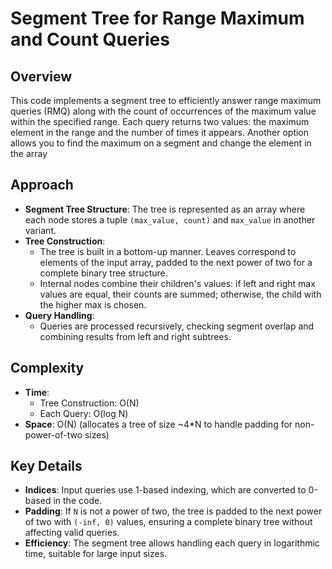 # Segment Tree for Range Maximum and Count Queries

## Overview
This code implements a segment tree to efficiently answer range maximum queries (RMQ) along with the count of occurrences of the maximum value within the specified range. Each query returns two values: the maximum element in the range and the number of times it appears.
Another option allows you to find the maximum on a segment and change the element in the array

## Approach
- **Segment Tree Structure**: The tree is represented as an array where each node stores a tuple `(max_value, count)` and `max_value` in another variant. 
- **Tree Construction**: 
  - The tree is built in a bottom-up manner. Leaves correspond to elements of the input array, padded to the next power of two for a complete binary tree structure.
  - Internal nodes combine their children's values: if left and right max values are equal, their counts are summed; otherwise, the child with the higher max is chosen.
- **Query Handling**: 
  - Queries are processed recursively, checking segment overlap and combining results from left and right subtrees.

## Complexity
- **Time**:
  - Tree Construction: O(N)
  - Each Query: O(log N)
- **Space**: O(N) (allocates a tree of size ~4*N to handle padding for non-power-of-two sizes)

## Key Details
- **Indices**: Input queries use 1-based indexing, which are converted to 0-based in the code.
- **Padding**: If `N` is not a power of two, the tree is padded to the next power of two with `(-inf, 0)` values, ensuring a complete binary tree without affecting valid queries.
- **Efficiency**: The segment tree allows handling each query in logarithmic time, suitable for large input sizes.